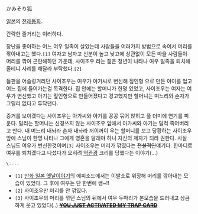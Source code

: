 かみそり狐

[일본](%EC%9D%BC%EB%B3%B8.md)의
[전래동화](%EC%A0%84%EB%9E%98%EB%8F%99%ED%99%94.md).

간략한 줄거리는 이러하다.

장난을 좋아하는 어느 여우 일족이 살았는데 사람들을 여러가지 방법으로 속여서 머리를 깎아내고는 했다.`[1]` 여자고 남자고 신분이 높고
낮고에 상관없이 모든 마을 사람들이 머리를 깎여 곤란해하던 가운데, 사이조우 라는 젊은 청년이 나타나 여우 일족을 퇴치해 줄테니 사례를
해달라 부탁했다.`[2]`

들판을 어슬렁거리던 사이조우는 여우가 아가씨로 변신해 짚인형 으로 만든 아이를 업고 어느 집에 들어가는걸 목격한다. 집 안에는 할머니가 한명
있었고, 사이조우는 여자는 여우가 변신했고 아기는 짚인형으로 만들어졌다고 경고했지만 할머니는 며느리와 손자가 그럴리 없다고 투닥댄다.

증거를 보이겠다는 사이조우는 아가씨와 아기를 꽁꽁 묶어 앉히고 풀 더미에 연기를 피운다. 말리는 할머니는 신경쓰지 않는 사이조우 앞에서
아가씨와 아기는 덜컥 죽어버리고 만다. 내 며느리 내놔라 손자 내놔라 꺼이꺼이 우는 할머니를 보고 당황하는 사이조우 앞에 스님이 한명 나타나
그에게 영혼을 달래야 하니 자신의 제자가 되라 권한다. 사실 스님도 여우가 변신한것이며`[3]` 사이조우는 머리가 깎였다는
<del>전설적인</del>얘기다. 한마디로 여우를 퇴치겠다고 나섰다가 오히려
[역관광](%EC%97%AD%EA%B4%80%EA%B4%91.md) 크리를 당했다는 이야기(...)

`\----`

  * `[1]` [만화 일본 옛날이야기](%EB%A7%8C%ED%99%94%20%EC%9D%BC%EB%B3%B8%20%EC%98%9B%EB%82%A0%EC%9D%B4%EC%95%BC%EA%B8%B0.md)의 에피소드에서는 이발소로 위장해 머리를 깎아내는 모습이 있었다. 그 후에 여우는 단 한번에 쌩~!!
  * `[2]` 사이조우만 머리를 안 깎였다.
  * `[3]` 사이조우의 머리를 깎던 스님의 뒤에서 여우 두마리가 본모습을 드러내고 상큼하게 웃고 있었다(..) <del>**[YOU JUST ACTIVATED MY TRAP CARD](YOU%20JUST%20ACTIVATED%20MY%20TRAP%20CARD.md)**</del>

